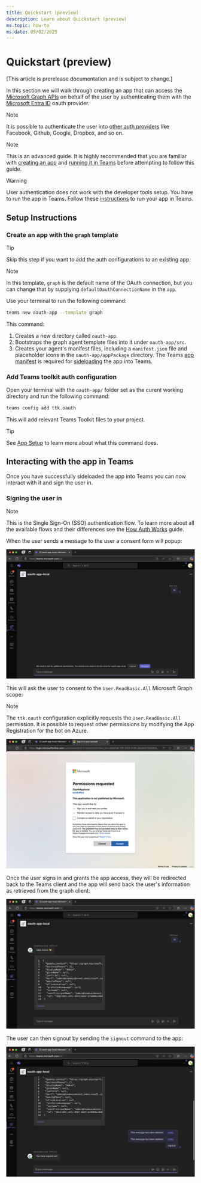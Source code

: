 ```yaml
---
title: Quickstart (preview)
description: Learn about Quickstart (preview)
ms.topic: how-to
ms.date: 05/02/2025
---
```


# Quickstart (preview)

[This article is prerelease documentation and is subject to change.]

In this section we will walk through creating an app that can access the [Microsoft Graph APIs](https://learn.microsoft.com/en-us/graph/overview) on behalf of the user by authenticating them with the [Microsoft Entra ID](https://www.microsoft.com/en-us/security/business/identity-access/microsoft-entra-id) oauth provider. 

> [!Note]
> It is possible to authenticate the user into [other auth providers](https://learn.microsoft.com/en-us/azure/bot-service/bot-builder-concept-identity-providers?view=azure-bot-service-4.0&tabs=adv2%2Cga2#other-identity-providers) like Facebook, Github, Google, Dropbox, and so on.

> [!Note]
> This is an advanced guide. It is highly recommended that you are familiar with [creating an app](https://microsoft.github.io/teams-ai/getting-started/quickstart.html) and [running it in Teams](https://microsoft.github.io/teams-ai/getting-started/running-in-teams.html) before attempting to follow this guide.

> [!Warning]
> User authentication does not work with the developer tools setup. You have to run the app in Teams. Follow these [instructions](../../getting-started/running-in-teams.md#debugging-in-teams) to run your app in Teams.

## Setup Instructions

### Create an app with the `graph` template

> [!tip]
> Skip this step if you want to add the auth configurations to an existing app.

> [!note]
> In this template, `graph` is the default name of the OAuth connection, but you can change that by supplying `defaultOauthConnectionName` in the `app`.

Use your terminal to run the following command: 

```sh
teams new oauth-app --template graph
```

This command:
1. Creates a new directory called `oauth-app`.
2. Bootstraps the graph agent template files into it under `oauth-app/src`.
3. Creates your agent's manifest files, including a `manifest.json` file and placeholder icons in the `oauth-app/appPackage` directory. The Teams [app manifest](/resources/schema/manifest-schema) is required for [sideloading](/concepts/deploy-and-publish/apps-upload) the app into Teams.

### Add Teams toolkit auth configuration

Open your terminal with the `oauth-app/` folder set as the curent working directory and run the following command:

```sh
teams config add ttk.oauth
```

This will add relevant Teams Toolkit files to your project.

> [!tip]
> See [App Setup](./setup.md#using-teams-toolkit-with-the-teams-cli) to learn more about what this command does.



## Interacting with the app in Teams

Once you have successfully sideloaded the app into Teams you can now interact with it and sign the user in. 

### Signing the user in

> [!Note]
> This is the Single Sign-On (SSO) authentication flow. To learn more about all the available flows and their differences see the [How Auth Works](./auth-sso.md) guide. 


When the user sends a message to the user a consent form will popup:

![Consent popup](../../assets/consent-popup.png)

This will ask the user to consent to the `User.ReadBasic.All` Microsoft Graph scope:

> [!note]
> The `ttk.oauth` configuration explicitly requests the `User.ReadBasic.All` permission. It is possible to request other permissions by modifying the App Registration for the bot on Azure.

![Entra ID signin](../../assets/entra-id-signin.png)

Once the user signs in and grants the app access, they will be redirected back to the Teams client and the app will send back the user's information as retrieved from the graph client:

![Graph message](../../assets/graph-message.png)

The user can then signout by sending the `signout` command to the app:

![Signout message](../../assets/signout-message.png)